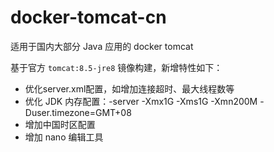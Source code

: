 # docker-tomcat-cn

适用于国内大部分 Java 应用的 docker tomcat

基于官方 `tomcat:8.5-jre8` 镜像构建，新增特性如下：

* 优化server.xml配置，如增加连接超时、最大线程数等
* 优化 JDK 内存配置：-server -Xmx1G -Xms1G -Xmn200M -Duser.timezone=GMT+08
* 增加中国时区配置
* 增加 nano 编辑工具
